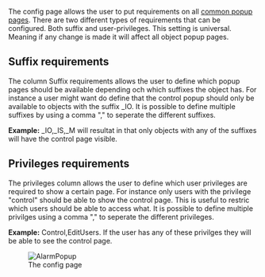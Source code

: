 The config page allows the user to put requirements on all [common popup pages](../Common_Popups/index.md). There are two different types of requirements that can be configured. Both suffix and user-privileges. This setting is universal. Meaning if any change is made it will affect all object popup pages.

## Suffix requirements
The column Suffix requirements allows the user to define which popup pages should be available depending och which suffixes the object has. For instance a user might want do define that the control popup should only be available to objects with the suffix _IO. It is possible to define multiple suffixes by using a comma "," to seperate the different suffixes.

**Example:** _IO,_IS,_M will resultat in that only objects with any of the suffixes will have the control page visible.

## Privileges requirements
The privileges column allows the user to define which user privileges are required to show a certain page. For instance only users with the privilege "control" should be able to show the control page. This is useful to restric which users should be able to access what. It is possible to define multiple privilges using a comma "," to seperate the different privileges.

**Example:** Control,EditUsers. If the user has any of these privilges they will be able to see the control page.





<figure>
    <img src="../pics/Config.png"
         alt="AlarmPopup">
    <figcaption>The config page</figcaption>
</figure>
